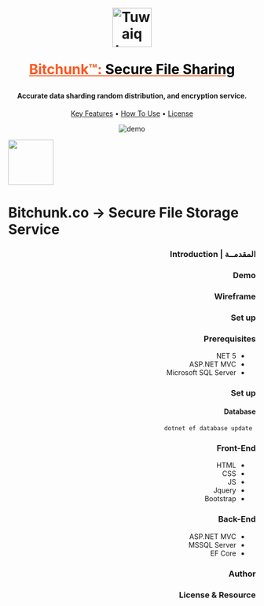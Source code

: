 <h1 align="center">
  <br>
<img src="https://raw.githubusercontent.com/YounesAlturkey/bitchunk/main/frontend/public/logo.png" alt="Tuwaiq Logo" width="80"/>
  <br>

<a style="color: #ff5722;" href="https://bitchunk.co/" target="_blank">Bitchunk™: <span style="color: black;">Secure File Sharing</span></a>

</h1>
<h4 align="center">Accurate data sharding random distribution, and encryption service.</h4>

<p align="center">
  <a href="#key-features">Key Features</a> •
  <a href="#how-to-use">How To Use</a> •
  <a href="#license">License</a>
</p>

<p align="center">
  <img src="https://raw.githubusercontent.com/YounesAlturkey/paint/main/demo.gif" alt="demo"/>
</p>

<img width="92" height="92" src="https://raw.githubusercontent.com/YounesAlturkey/bitchunk/main/frontend/public/logo.png"/>

# Bitchunk.co → Secure File Storage Service

<div dir="rtl" align="right" >

### المقدمــة | Introduction

### Demo

### Wireframe

### Set up

### Prerequisites

- NET 5
- ASP.NET MVC
- Microsoft SQL Server

### Set up

#### Database

` dotnet ef database update`

### Front-End

- HTML
- CSS
- JS
- Jquery
- Bootstrap

### Back-End

- ASP.NET MVC
- MSSQL Server
- EF Core

### Author

### License & Resource

</div>
